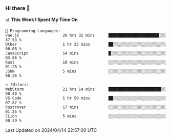 ### Hi there 👋

<!--
**asdf12303116/asdf12303116** is a ✨ _special_ ✨ repository because its `README.md` (this file) appears on your GitHub profile.

Here are some ideas to get you started:

- 🔭 I’m currently working on ...
- 🌱 I’m currently learning ...
- 👯 I’m looking to collaborate on ...
- 🤔 I’m looking for help with ...
- 💬 Ask me about ...
- 📫 How to reach me: ...
- 😄 Pronouns: ...
- ⚡ Fun fact: ...
-->

<!--START_SECTION:waka-->
📊 **This Week I Spent My Time On** 

```text
💬 Programming Languages: 
Vue.js                   20 hrs 32 mins      ██████████████████████░░░   87.53 % 
Other                    1 hr 25 mins        ██░░░░░░░░░░░░░░░░░░░░░░░   06.08 % 
JavaScript               54 mins             █░░░░░░░░░░░░░░░░░░░░░░░░   03.86 % 
Rust                     18 mins             ░░░░░░░░░░░░░░░░░░░░░░░░░   01.28 % 
JSON                     5 mins              ░░░░░░░░░░░░░░░░░░░░░░░░░   00.36 % 

🔥 Editors: 
WebStorm                 21 hrs 14 mins      ███████████████████████░░   90.49 % 
VS Code                  1 hr 50 mins        ██░░░░░░░░░░░░░░░░░░░░░░░   07.87 % 
Rustrover                17 mins             ░░░░░░░░░░░░░░░░░░░░░░░░░   01.25 % 
CLion                    5 mins              ░░░░░░░░░░░░░░░░░░░░░░░░░   00.39 % 
```


 Last Updated on 2024/04/14 22:57:00 UTC
<!--END_SECTION:waka-->
